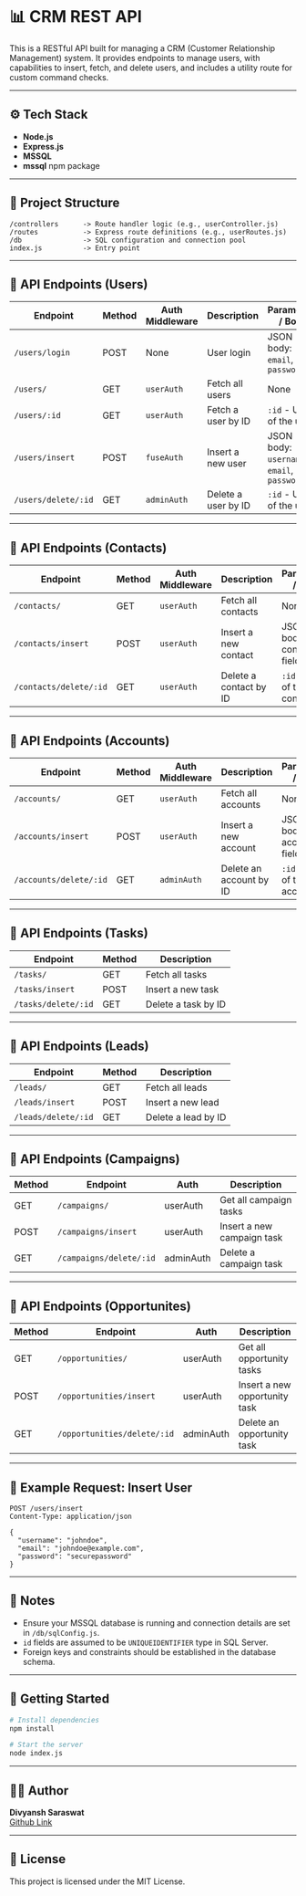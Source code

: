 # 📊 CRM REST API

This is a RESTful API built for managing a CRM (Customer Relationship Management) system. It provides endpoints to manage users, with capabilities to insert, fetch, and delete users, and includes a utility route for custom command checks.

---

## ⚙️ Tech Stack

- **Node.js**
- **Express.js**
- **MSSQL**
- **mssql** npm package

---

## 📁 Project Structure

```
/controllers      -> Route handler logic (e.g., userController.js)
/routes           -> Express route definitions (e.g., userRoutes.js)
/db               -> SQL configuration and connection pool
index.js          -> Entry point
```

---
## 📌 API Endpoints (Users)

| Endpoint             | Method | Auth Middleware | Description                      | Parameters / Body                            |
|----------------------|--------|------------------|----------------------------------|----------------------------------------------|
| `/users/login`       | POST   | None             | User login                        | JSON body: `email`, `password`               |
| `/users/`            | GET    | `userAuth`       | Fetch all users                   | None                                         |
| `/users/:id`         | GET    | `userAuth`       | Fetch a user by ID                | `:id` - UUID of the user                     |
| `/users/insert`      | POST   | `fuseAuth`       | Insert a new user                 | JSON body: `username`, `email`, `password`   |
| `/users/delete/:id`  | GET    | `adminAuth`      | Delete a user by ID               | `:id` - UUID of the user                     |

---
## 📌 API Endpoints (Contacts)

| Endpoint               | Method | Auth Middleware | Description             | Parameters / Body                  |
|------------------------|--------|------------------|-------------------------|------------------------------------|
| `/contacts/`           | GET    | `userAuth`       | Fetch all contacts      | None                               |
| `/contacts/insert`     | POST   | `userAuth`       | Insert a new contact    | JSON body: contact fields          |
| `/contacts/delete/:id` | GET    | `userAuth`       | Delete a contact by ID  | `:id` - UUID of the contact        |

---
## 📌 API Endpoints (Accounts)

| Endpoint               | Method | Auth Middleware | Description             | Parameters / Body                  |
|------------------------|--------|------------------|-------------------------|------------------------------------|
| `/accounts/`           | GET    | `userAuth`       | Fetch all accounts      | None                               |
| `/accounts/insert`     | POST   | `userAuth`       | Insert a new account    | JSON body: account fields          |
| `/accounts/delete/:id` | GET    | `adminAuth`      | Delete an account by ID | `:id` - UUID of the account        |

---
## 📌 API Endpoints (Tasks)

| Endpoint             | Method | Description             |
|----------------------|--------|-------------------------|
| `/tasks/`            | GET    | Fetch all tasks         |
| `/tasks/insert`      | POST   | Insert a new task       |
| `/tasks/delete/:id`  | GET    | Delete a task by ID     |

---
## 📌 API Endpoints (Leads)

| Endpoint             | Method | Description            |
|----------------------|--------|------------------------|
| `/leads/`            | GET    | Fetch all leads        |
| `/leads/insert`      | POST   | Insert a new lead      |
| `/leads/delete/:id`  | GET    | Delete a lead by ID    |

---
## 📌 API Endpoints (Campaigns)
| Method | Endpoint            | Auth      | Description                |
|--------|---------------------|-----------|----------------------------|
| GET    | `/campaigns/`     | userAuth  | Get all campaign tasks     |
| POST   | `/campaigns/insert` | userAuth | Insert a new campaign task |
| GET    | `/campaigns/delete/:id` | adminAuth | Delete a campaign task     |

---
## 📌 API Endpoints (Opportunites)
| Method | Endpoint            | Auth      | Description                   |
|--------|---------------------|-----------|-------------------------------|
| GET    | `/opportunities/` | userAuth  | Get all opportunity tasks     |
| POST   | `/opportunities/insert` | userAuth | Insert a new opportunity task |
| GET    | `/opportunities/delete/:id` | adminAuth | Delete an opportunity task     |

---
## 🧪 Example Request: Insert User

```http
POST /users/insert
Content-Type: application/json

{
  "username": "johndoe",
  "email": "johndoe@example.com",
  "password": "securepassword"
}
```

---

## 🔐 Notes

- Ensure your MSSQL database is running and connection details are set in `/db/sqlConfig.js`.
- `id` fields are assumed to be `UNIQUEIDENTIFIER` type in SQL Server.
- Foreign keys and constraints should be established in the database schema.

---

## 🚀 Getting Started

```bash
# Install dependencies
npm install

# Start the server
node index.js
```

---

## 🧑‍💻 Author

**Divyansh Saraswat**  
[Github Link]('github.com/divyanshsaraswat')

---

## 📝 License

This project is licensed under the MIT License.